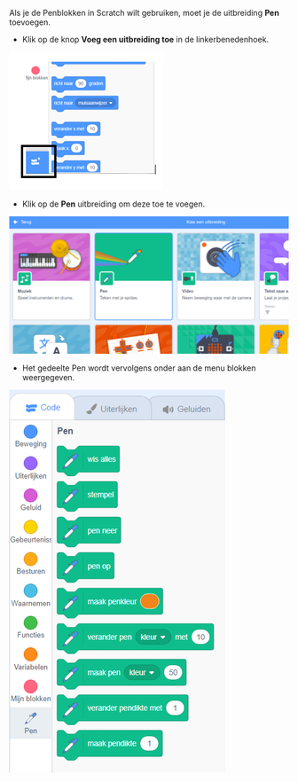 Als je de Penblokken in Scratch wilt gebruiken, moet je de uitbreiding **Pen** toevoegen.

+ Klik op de knop **Voeg een uitbreiding toe** in de linkerbenedenhoek.

![voeg een uitbreiding toe knop gemarkeerd](images/add-extension-annotated.png)

+ Klik op de **Pen** uitbreiding om deze toe te voegen.

![penuitbreiding gemarkeerd](images/click-pen-annotated.png)

+ Het gedeelte Pen wordt vervolgens onder aan de menu blokken weergegeven.

![penuitbreidingsblokken](images/pen-extension-blocks.png)